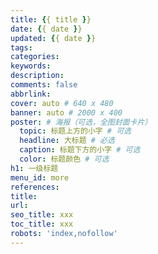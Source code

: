 ```yaml
---
title: {{ title }}
date: {{ date }}
updated: {{ date }}
tags:
categories: 
keywords: 
description:
comments: false
abbrlink: 
cover: auto # 640 x 480
banner: auto # 2000 x 400
poster: # 海报（可选，全图封面卡片）
  topic: 标题上方的小字 # 可选
  headline: 大标题 # 必选
  caption: 标题下方的小字 # 可选
  color: 标题颜色 # 可选
h1: 一级标题
menu_id: more
references:
title:
url:
seo_title: xxx
toc_title: xxx
robots: 'index,nofollow'
---
```


